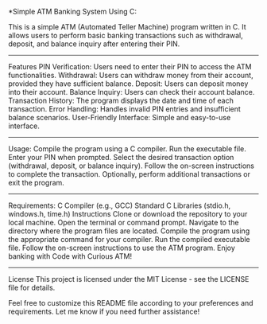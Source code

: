 *Simple ATM Banking System Using C:

This is a simple ATM (Automated Teller Machine) program written in C. It allows users to perform basic banking transactions such as withdrawal, deposit, and balance inquiry after entering their PIN.

---

Features
PIN Verification: Users need to enter their PIN to access the ATM functionalities.
Withdrawal: Users can withdraw money from their account, provided they have sufficient balance.
Deposit: Users can deposit money into their account.
Balance Inquiry: Users can check their account balance.
Transaction History: The program displays the date and time of each transaction.
Error Handling: Handles invalid PIN entries and insufficient balance scenarios.
User-Friendly Interface: Simple and easy-to-use interface.

---

Usage:
Compile the program using a C compiler.
Run the executable file.
Enter your PIN when prompted.
Select the desired transaction option (withdrawal, deposit, or balance inquiry).
Follow the on-screen instructions to complete the transaction.
Optionally, perform additional transactions or exit the program.

---

Requirements:
C Compiler (e.g., GCC)
Standard C Libraries (stdio.h, windows.h, time.h)
Instructions
Clone or download the repository to your local machine.
Open the terminal or command prompt.
Navigate to the directory where the program files are located.
Compile the program using the appropriate command for your compiler.
Run the compiled executable file.
Follow the on-screen instructions to use the ATM program.
Enjoy banking with Code with Curious ATM!

---

License
This project is licensed under the MIT License - see the LICENSE file for details.

Feel free to customize this README file according to your preferences and requirements. Let me know if you need further assistance!
